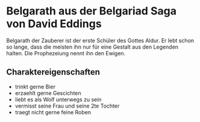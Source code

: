 # Belgarath aus der Belgariad Saga von David Eddings

Belgarath der Zauberer ist der erste Schüler des Gottes Aldur. Er lebt schon so lange, dass die meisten ihn nur für eine Gestalt aus den Legenden halten. Die Prophezeiung nennt ihn den Ewigen.

## Charaktereigenschaften

- trinkt gerne Bier
- erzaehlt gerne Gescichten
- liebt es als Wolf unterwegs zu sein
- vermisst seine Frau und seine 2te Tochter
- traegt nicht gerne feine Roben